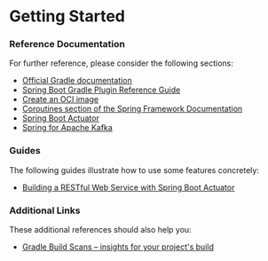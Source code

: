 # Getting Started

### Reference Documentation
For further reference, please consider the following sections:

* [Official Gradle documentation](https://docs.gradle.org)
* [Spring Boot Gradle Plugin Reference Guide](https://docs.spring.io/spring-boot/docs/2.3.0.RELEASE/gradle-plugin/reference/html/)
* [Create an OCI image](https://docs.spring.io/spring-boot/docs/2.3.0.RELEASE/gradle-plugin/reference/html/#build-image)
* [Coroutines section of the Spring Framework Documentation](https://docs.spring.io/spring/docs/5.2.6.RELEASE/spring-framework-reference/languages.html#coroutines)
* [Spring Boot Actuator](https://docs.spring.io/spring-boot/docs/2.3.0.RELEASE/reference/htmlsingle/#production-ready)
* [Spring for Apache Kafka](https://docs.spring.io/spring-boot/docs/2.3.0.RELEASE/reference/htmlsingle/#boot-features-kafka)

### Guides
The following guides illustrate how to use some features concretely:

* [Building a RESTful Web Service with Spring Boot Actuator](https://spring.io/guides/gs/actuator-service/)

### Additional Links
These additional references should also help you:

* [Gradle Build Scans – insights for your project's build](https://scans.gradle.com#gradle)

